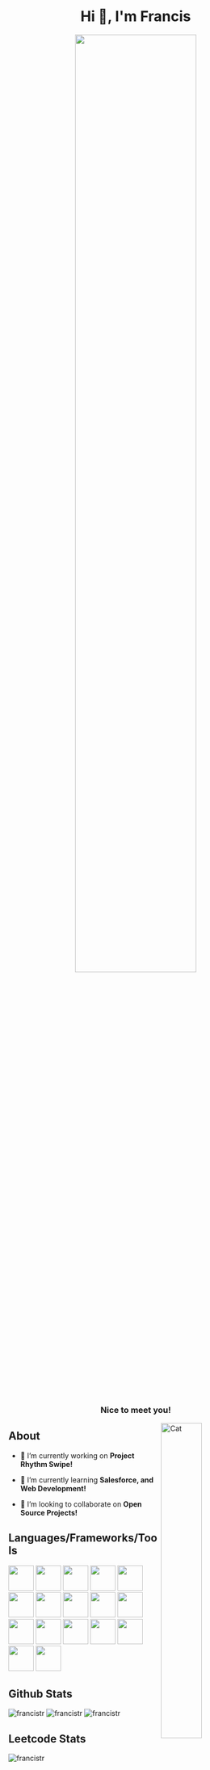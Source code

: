 <h1 align="center">Hi 👋, I'm Francis</h1>

<div align="center"><img width="69%" src="https://user-images.githubusercontent.com/123771828/232997229-03aa5999-dbc0-421e-a284-1608d31041bb.gif" /></div>

<h3 align="center">Nice to meet you!</h3>
<img align="right" width="40%" src="https://github.com/FrancisTR/FrancisTR/assets/123771828/e98625ba-30af-47d2-af14-755f6055ada7" alt="Cat" />






## About
- 🔭 I’m currently working on **Project Rhythm Swipe!**

- 🌱 I’m currently learning **Salesforce, and Web Development!**

- 👯 I’m looking to collaborate on **Open Source Projects!**






## Languages/Frameworks/Tools
<p align="left">
  <img src="https://github.com/FrancisTR/FrancisTR/assets/123771828/9ffb89cd-1bdf-418a-ac24-4540d6902014" width="50px" height="50px" />
  <img src="https://github.com/FrancisTR/FrancisTR/assets/123771828/f2821e55-854c-4cf7-b455-2df74f161985" width="50px" height="50px" />
  <img src="https://github.com/FrancisTR/FrancisTR/assets/123771828/e2b0bfaa-79e2-4363-9861-7c0e71636ae0" width="50px" height="50px" />
  <img src="https://github.com/FrancisTR/FrancisTR/assets/123771828/ed11ce47-1925-4085-9cdb-bc37bb22d3ce" width="50px" height="50px" />
  <img src="https://github.com/FrancisTR/FrancisTR/assets/123771828/3ad2e079-89ac-4e91-9daa-61b565ead8c1" width="50px" height="50px" />
  <img src="https://github.com/FrancisTR/FrancisTR/assets/123771828/4781ec80-a00e-4447-a935-5c0bae86ddfd" width="50px" height="50px" />
  <img src="https://github.com/FrancisTR/FrancisTR/assets/123771828/ca54f8ad-375e-4832-9709-47f5e8e6d8e6" width="50px" height="50px" />
  <img src="https://github.com/FrancisTR/FrancisTR/assets/123771828/2ca5bff5-6602-4318-ba0b-ec5cd9bbe931" width="50px" height="50px" />  
  <img src="https://github.com/FrancisTR/FrancisTR/assets/123771828/76784eca-2d10-4b96-b252-5a45fe3ac044" width="50px" height="50px" />
  <img src="https://github.com/FrancisTR/FrancisTR/assets/123771828/0af0c572-48e9-4c46-aa66-217ffd8c37c1" width="50px" height="50px" />
  <img src="https://github.com/FrancisTR/FrancisTR/assets/123771828/6994a6f7-a637-48b6-8a60-d3b6a8e7ac99" width="50px" height="50px" />
  <img src="https://github.com/FrancisTR/FrancisTR/assets/123771828/7ec0b8b6-47fa-4f90-a446-73f253fe5e37" width="50px" height="50px" />
  <img src="https://github.com/FrancisTR/FrancisTR/assets/123771828/86d9735a-c5ac-489d-a49f-9f3682de3924" width="50px" height="50px" />
  <img src="https://github.com/FrancisTR/FrancisTR/assets/123771828/379730ed-3429-45e9-a4b7-89e272800627" width="50px" height="50px" />
  <img src="https://github.com/FrancisTR/FrancisTR/assets/123771828/4ac3c8cc-1a9b-4b7d-b9da-ec618f6784ab" width="50px" height="50px" />
  <img src="https://github.com/FrancisTR/FrancisTR/assets/123771828/98bc30b2-0322-483e-bf09-ec86f02e0b6e" width="50px" height="50px" />
  <img src="https://github.com/FrancisTR/FrancisTR/assets/123771828/f05c1d3a-dac8-452b-9691-2b6c051b67c5" width="50px" height="50px" />
</p>






## Github Stats
<p align="left">
  <img src="https://github-readme-stats.vercel.app/api/top-langs?username=francistr&show_icons=true&locale=en&layout=compact&theme=codeSTACKr" alt="francistr" />
  <img src="https://github-readme-stats.vercel.app/api?username=francistr&show_icons=true&locale=en&theme=codeSTACKr" alt="francistr" />
  <img src="https://github-readme-streak-stats.herokuapp.com/?user=francistr&theme=codeSTACKr" alt="francistr" />
</p>




## Leetcode Stats
<p align="left">
  <img src="https://leetcard.jacoblin.cool/FrancisTR" alt="francistr" />
</p>
